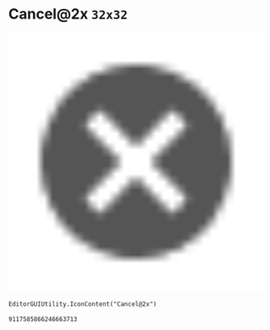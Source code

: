# Cancel@2x `32x32`
<img src="/img/Cancel@2x.png" width=512 height=512>

``` CSharp
EditorGUIUtility.IconContent("Cancel@2x")
```
```
9117585866246663713
```
